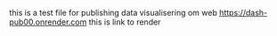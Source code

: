 this is a test file for publishing data visualisering om web
https://dash-pub00.onrender.com
this is link to render
